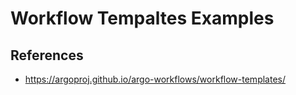 # Workflow Tempaltes Examples

## References
- https://argoproj.github.io/argo-workflows/workflow-templates/